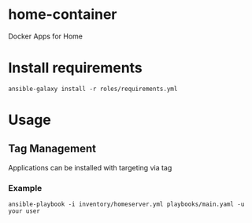 # home-container
Docker Apps for Home

# Install requirements
```
ansible-galaxy install -r roles/requirements.yml
```

# Usage
## Tag Management
Applications can be installed with targeting via tag 

### Example
```
ansible-playbook -i inventory/homeserver.yml playbooks/main.yaml -u your user
```